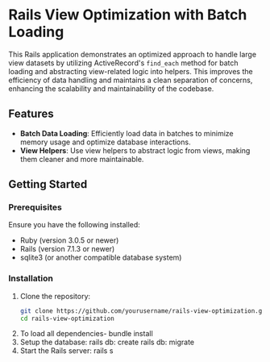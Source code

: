 # Rails View Optimization with Batch Loading

This Rails application demonstrates an optimized approach to handle large view datasets by utilizing ActiveRecord's `find_each` method for batch loading and abstracting view-related logic into helpers. This improves the efficiency of data handling and maintains a clean separation of concerns, enhancing the scalability and maintainability of the codebase.

## Features

- **Batch Data Loading**: Efficiently load data in batches to minimize memory usage and optimize database interactions.
- **View Helpers**: Use view helpers to abstract logic from views, making them cleaner and more maintainable.

## Getting Started

### Prerequisites

Ensure you have the following installed:
- Ruby (version 3.0.5 or newer)
- Rails (version 7.1.3 or newer)
- sqlite3 (or another compatible database system)

### Installation

1. Clone the repository:
   ```bash
   git clone https://github.com/yourusername/rails-view-optimization.git
   cd rails-view-optimization
2. To load all dependencies-
   bundle install
3. Setup the database:
   rails db: create
   rails db: migrate
4. Start the Rails server:
    rails s
